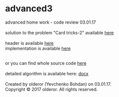 # advanced3
advanced home work - code review 03.01.17<br /><br />
solution to the problem "Card tricks-2" available  [here](https://contest.yandex.ru/contest/3573/problems/C/ "Yandex Contest 3573")<br /><br />
header is available [here](../master/main.h)<br />
implementation is available [here](../master/main.cpp)<br /><br />

or you can find whole source code [here](../master/main2.cpp)<br /><br />
detailed algorithm is available here: [docx](../master/review3.docx)<br /><br />
Created by olderor (Yevchenko Bohdan) on 03.01.17.<br />
Copyright © 2017 olderor. All rights reserved.
